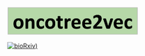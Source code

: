 <div align="left">
<img src="./docs/logo.png" width="300" height="auto">
</div>
<p></p>

[![bioRxiv]([https://img.shields.io/badge/BioRxiv-10.1101/2023.11.16.567363-blue.svg))](https://www.biorxiv.org/content/10.1101/2023.11.16.567363v1)


